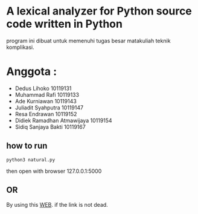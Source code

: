 # A lexical analyzer for Python source code written in Python

program ini dibuat untuk memenuhi tugas besar matakuliah teknik komplikasi.

# Anggota :

- Dedus Lihoko 10119131
- Muhammad Rafi 10119133
- Ade Kurniawan 10119143
- Juliadit Syahputra 10119147
- Resa Endrawan 10119152
- Didiek Ramadhan Atmawijaya 10119154
- Sidiq Sanjaya Bakti 10119167

## how to run

```
python3 natural.py
```

then open with browser 127.0.0.1:5000

## OR

By using this [WEB](https://leksikal.younime.my.id/). if the link is not dead.
